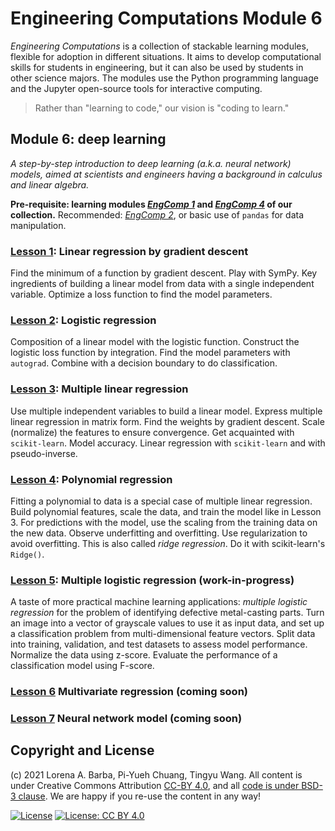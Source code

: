 # Engineering Computations Module 6

_Engineering Computations_ is a collection of stackable learning modules, flexible for adoption in different situations.
It aims to develop computational skills for students in engineering, but it can also be used by students in other science majors.
The modules use the Python programming language and the Jupyter open-source tools for interactive computing.

> Rather than "learning to code," our vision is "coding to learn."

## Module 6: deep learning

*A step-by-step introduction to deep learning (a.k.a. neural network) models, aimed at scientists and engineers having a background in calculus and linear algebra.*

**Pre-requisite: learning modules [*EngComp 1*](https://github.com/engineersCode/EngComp1_offtheground) and [*EngComp 4*](https://github.com/engineersCode/EngComp4_landlinear) of our collection.** Recommended: [*EngComp 2*](https://github.com/engineersCode/EngComp2_takeoff), or basic use of `pandas` for data manipulation.

### [Lesson 1](http://go.gwu.edu/engcomp6lesson1): Linear regression by gradient descent

Find the minimum of a function by gradient descent. Play with SymPy. Key ingredients of building a linear model from data with a single independent variable. Optimize a loss function to find the model parameters.

### [Lesson 2](http://go.gwu.edu/engcomp6lesson2): Logistic regression

Composition of a linear model with the logistic function. Construct the logistic loss function by integration. Find the model parameters with `autograd`. Combine with a decision boundary to do classification.

### [Lesson 3](http://go.gwu.edu/engcomp6lesson3): Multiple linear regression

Use multiple independent variables to build a linear model. Express multiple linear regression in matrix form. Find the weights by gradient descent. Scale (normalize) the features to ensure convergence. Get acquainted with `scikit-learn`. Model accuracy. Linear regression with `scikit-learn` and with pseudo-inverse.

### [Lesson 4](http://go.gwu.edu/engcomp6lesson4): Polynomial regression

Fitting a polynomial to data is a special case of multiple linear regression. Build polynomial features, scale the data, and train the model like in Lesson 3. For predictions with the model, use the scaling from the training data on the new data. 
Observe underfitting and overfitting. Use regularization to avoid overfitting. This is also called _ridge regression_. 
Do it with scikit-learn's `Ridge()`.

### [Lesson 5](http://go.gwu.edu/engcomp6lesson5): Multiple logistic regression (work-in-progress)

A taste of more practical machine learning applications: _multiple logistic regression_  for the problem of identifying defective metal-casting parts.
Turn an image into a vector of grayscale values to use it as input data, and set up a classification problem from multi-dimensional feature vectors.
Split data into training, validation, and test datasets to assess model performance.
Normalize the data using z-score.
Evaluate the performance of a classification model using F-score.

### [Lesson 6]() Multivariate regression (coming soon)

### [Lesson 7]() Neural network model (coming soon)

## Copyright and License

(c) 2021 Lorena A. Barba, Pi-Yueh Chuang, Tingyu Wang. 
All content is under Creative Commons Attribution [CC-BY 4.0](https://creativecommons.org/licenses/by/4.0/legalcode.txt), and all [code is under BSD-3 clause](https://github.com/engineersCode/EngComp/blob/master/LICENSE). We are happy if you re-use the content in any way!

[![License](https://img.shields.io/badge/License-BSD%203--Clause-blue.svg)](https://opensource.org/licenses/BSD-3-Clause) [![License: CC BY 4.0](https://img.shields.io/badge/License-CC%20BY%204.0-lightgrey.svg)](https://creativecommons.org/licenses/by/4.0/)
